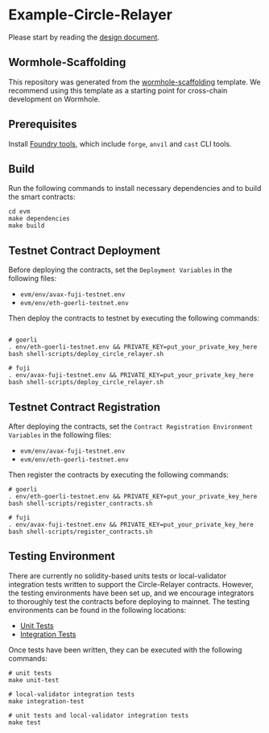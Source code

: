 # Example-Circle-Relayer

Please start by reading the [design document](https://github.com/wormhole-foundation/example-circle-relayer/blob/main/DESIGN.md).

## Wormhole-Scaffolding

This repository was generated from the [wormhole-scaffolding](https://github.com/wormhole-foundation/wormhole-scaffolding) template. We recommend using this template as a starting point for cross-chain development on Wormhole.

## Prerequisites

Install [Foundry tools](https://book.getfoundry.sh/getting-started/installation), which include `forge`, `anvil` and `cast` CLI tools.

## Build

Run the following commands to install necessary dependencies and to build the smart contracts:

```
cd evm
make dependencies
make build
```

## Testnet Contract Deployment

Before deploying the contracts, set the `Deployment Variables` in the following files:

- `evm/env/avax-fuji-testnet.env`
- `evm/env/eth-goerli-testnet.env`

Then deploy the contracts to testnet by executing the following commands:

```

# goerli
. env/eth-goerli-testnet.env && PRIVATE_KEY=put_your_private_key_here bash shell-scripts/deploy_circle_relayer.sh

# fuji
. env/avax-fuji-testnet.env && PRIVATE_KEY=put_your_private_key_here bash shell-scripts/deploy_circle_relayer.sh

```

## Testnet Contract Registration

After deploying the contracts, set the `Contract Registration Environment Variables` in the following files:

- `evm/env/avax-fuji-testnet.env`
- `evm/env/eth-goerli-testnet.env`

Then register the contracts by executing the following commands:

```
# goerli
. env/eth-goerli-testnet.env && PRIVATE_KEY=put_your_private_key_here bash shell-scripts/register_contracts.sh

# fuji
. env/avax-fuji-testnet.env && PRIVATE_KEY=put_your_private_key_here bash shell-scripts/register_contracts.sh
```

## Testing Environment

There are currently no solidity-based units tests or local-validator integration tests written to support the Circle-Relayer contracts. However, the testing environments have been set up, and we encourage integrators to thoroughly test the contracts before deploying to mainnet. The testing environments can be found in the following locations:

- [Unit Tests](https://github.com/wormhole-foundation/example-circle-relayer/blob/main/evm/forge-test/CircleRelayer.t.sol)
- [Integration Tests](https://github.com/wormhole-foundation/example-circle-relayer/tree/main/evm/ts-test)

Once tests have been written, they can be executed with the following commands:

```
# unit tests
make unit-test

# local-validator integration tests
make integration-test

# unit tests and local-validator integration tests
make test
```
